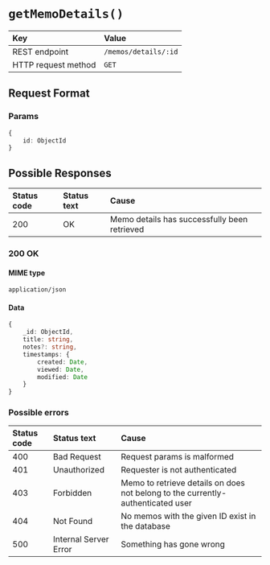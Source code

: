 # `getMemoDetails()`

| Key                 | Value                |
| :------------------ | :------------------- |
| REST endpoint       | `/memos/details/:id` |
| HTTP request method | `GET`                |

## Request Format

### Params

```typescript
{
    id: ObjectId
}
```

## Possible Responses

| Status code | Status text | Cause                                        |
| :---------- | :---------- | :------------------------------------------- |
| 200         | OK          | Memo details has successfully been retrieved |

### 200 OK

#### MIME type

`application/json`

#### Data

```typescript
{
    _id: ObjectId,
    title: string,
    notes?: string,
    timestamps: {
        created: Date,
        viewed: Date,
        modified: Date
    }
}
```

### Possible errors

| Status code | Status text           | Cause                                                                           |
| :---------- | :-------------------- | :------------------------------------------------------------------------------ |
| 400         | Bad Request           | Request params is malformed                                                     |
| 401         | Unauthorized          | Requester is not authenticated                                                  |
| 403         | Forbidden             | Memo to retrieve details on does not belong to the currently-authenticated user |
| 404         | Not Found             | No memos with the given ID exist in the database                                |
| 500         | Internal Server Error | Something has gone wrong                                                        |
